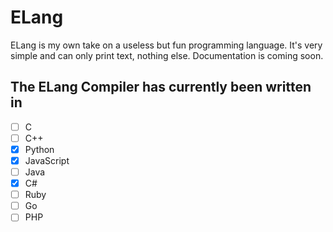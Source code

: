 # ELang

ELang is my own take on a useless but fun programming language. It's very simple and can only print text, nothing else. Documentation is coming soon.

## The ELang Compiler has currently been written in
- [ ] C
- [ ] C++
- [x] Python
- [x] JavaScript
- [ ] Java
- [x] C#
- [ ] Ruby
- [ ] Go
- [ ] PHP
